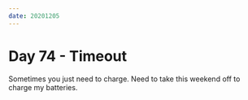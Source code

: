 ```yaml
---
date: 20201205
---
```


# Day 74 - Timeout

Sometimes you just need to charge. Need to take this weekend off to charge my batteries.
